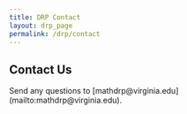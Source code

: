 ```yaml
---
title: DRP Contact 
layout: drp_page
permalink: /drp/contact
---
```


<h2 class="mb-3">Contact Us</h2>
Send any questions to [mathdrp@virginia.edu](mailto:mathdrp@virginia.edu).

